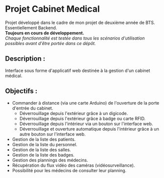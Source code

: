 # Projet Cabinet Medical
Projet développé dans le cadre de mon projet de deuxième année de BTS. Essentiellement Backend.<br>
**Toujours en cours de développement.**<br>
<i>Chaque fonctionnalité est testée dans tous les scénarios d'utilisation possibles avant d'être portée dans ce dépôt.</i>

## Description :
Interface sous forme d'applicatif web destinée à la gestion d'un cabinet médical.

## Objectifs :
- Commander à distance (via une carte Arduino) de l'ouverture de la porte d'entrée du cabinet.
    - Déverrouillage depuis l'extérieur grâce à un digicode.
    - Déverrouillage depuis l'extérieur grâce à badge ou carte RFID.
    - Déverrouillage depuis l'intérieur via un bouton sur l'interface web.
    - Déverrouillage et ouverture automatique depuis l'intérieur grâce à un autre bouton sur l'interface web.
- Gestion de la liste des patients.
- Gestion de la liste du personnel.
- Gestion de la liste des salles.
- Gestion de la liste des badges.
- Gestion des plannings des médecins.
- Récupération du flux vidéo des caméras (vidéosurveillance).
- Possibilité pour les médecins de consulter leur planning.
